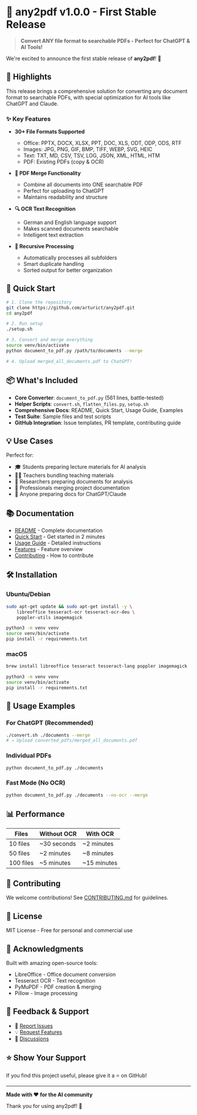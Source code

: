 # 🎉 any2pdf v1.0.0 - First Stable Release

> **Convert ANY file format to searchable PDFs - Perfect for ChatGPT & AI Tools!**

We're excited to announce the first stable release of **any2pdf**! 🚀

## 🌟 Highlights

This release brings a comprehensive solution for converting any document format to searchable PDFs, with special optimization for AI tools like ChatGPT and Claude.

### ✨ Key Features

- **30+ File Formats Supported**
  - Office: PPTX, DOCX, XLSX, PPT, DOC, XLS, ODT, ODP, ODS, RTF
  - Images: JPG, PNG, GIF, BMP, TIFF, WEBP, SVG, HEIC
  - Text: TXT, MD, CSV, TSV, LOG, JSON, XML, HTML, HTM
  - PDF: Existing PDFs (copy & OCR)

- **🔗 PDF Merge Functionality**
  - Combine all documents into ONE searchable PDF
  - Perfect for uploading to ChatGPT
  - Maintains readability and structure

- **🔍 OCR Text Recognition**
  - German and English language support
  - Makes scanned documents searchable
  - Intelligent text extraction

- **📁 Recursive Processing**
  - Automatically processes all subfolders
  - Smart duplicate handling
  - Sorted output for better organization

## 🚀 Quick Start

```bash
# 1. Clone the repository
git clone https://github.com/arturict/any2pdf.git
cd any2pdf

# 2. Run setup
./setup.sh

# 3. Convert and merge everything
source venv/bin/activate
python document_to_pdf.py /path/to/documents --merge

# 4. Upload merged_all_documents.pdf to ChatGPT!
```

## 📦 What's Included

- **Core Converter**: `document_to_pdf.py` (561 lines, battle-tested)
- **Helper Scripts**: `convert.sh`, `flatten_files.py`, `setup.sh`
- **Comprehensive Docs**: README, Quick Start, Usage Guide, Examples
- **Test Suite**: Sample files and test scripts
- **GitHub Integration**: Issue templates, PR template, contributing guide

## 💡 Use Cases

Perfect for:
- 🎓 Students preparing lecture materials for AI analysis
- 👨‍🏫 Teachers bundling teaching materials
- 🔬 Researchers preparing documents for analysis
- 💼 Professionals merging project documentation
- 🤖 Anyone preparing docs for ChatGPT/Claude

## 📚 Documentation

- [README](README.md) - Complete documentation
- [Quick Start](QUICKSTART.md) - Get started in 2 minutes
- [Usage Guide](USAGE.md) - Detailed instructions
- [Features](FEATURES.md) - Feature overview
- [Contributing](CONTRIBUTING.md) - How to contribute

## 🛠️ Installation

### Ubuntu/Debian
```bash
sudo apt-get update && sudo apt-get install -y \
    libreoffice tesseract-ocr tesseract-ocr-deu \
    poppler-utils imagemagick

python3 -m venv venv
source venv/bin/activate
pip install -r requirements.txt
```

### macOS
```bash
brew install libreoffice tesseract tesseract-lang poppler imagemagick

python3 -m venv venv
source venv/bin/activate
pip install -r requirements.txt
```

## 🎯 Usage Examples

### For ChatGPT (Recommended)
```bash
./convert.sh ./documents --merge
# → Upload converted_pdfs/merged_all_documents.pdf
```

### Individual PDFs
```bash
python document_to_pdf.py ./documents
```

### Fast Mode (No OCR)
```bash
python document_to_pdf.py ./documents --no-ocr --merge
```

## 📊 Performance

| Files | Without OCR | With OCR |
|-------|-------------|----------|
| 10 files | ~30 seconds | ~2 minutes |
| 50 files | ~2 minutes | ~8 minutes |
| 100 files | ~5 minutes | ~15 minutes |

## 🤝 Contributing

We welcome contributions! See [CONTRIBUTING.md](CONTRIBUTING.md) for guidelines.

## 📝 License

MIT License - Free for personal and commercial use

## 🙏 Acknowledgments

Built with amazing open-source tools:
- LibreOffice - Office document conversion
- Tesseract OCR - Text recognition
- PyMuPDF - PDF creation & merging
- Pillow - Image processing

## 💬 Feedback & Support

- 🐛 [Report Issues](https://github.com/arturict/any2pdf/issues)
- 💡 [Request Features](https://github.com/arturict/any2pdf/issues)
- 💬 [Discussions](https://github.com/arturict/any2pdf/discussions)

## ⭐ Show Your Support

If you find this project useful, please give it a ⭐ on GitHub!

---

**Made with ❤️ for the AI community**

Thank you for using any2pdf! 🎉
